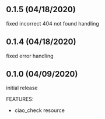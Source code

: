 ## 0.1.5 (04/18/2020)

fixed incorrect 404 not found handling 

## 0.1.4 (04/18/2020)

fixed error handling


## 0.1.0 (04/09/2020)

initial release

FEATURES:

- ciao_check resource